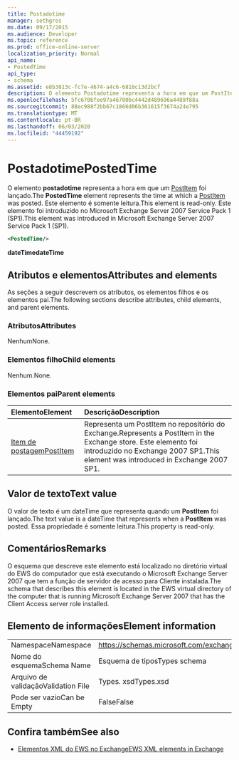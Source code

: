 ```yaml
---
title: Postadotime
manager: sethgros
ms.date: 09/17/2015
ms.audience: Developer
ms.topic: reference
ms.prod: office-online-server
localization_priority: Normal
api_name:
- PostedTime
api_type:
- schema
ms.assetid: e8b3813c-fc7e-4674-a4c6-6818c13d2bcf
description: O elemento Postadotime representa a hora em que um PostItem foi lançado. Este elemento é somente leitura. Este elemento foi introduzido no Microsoft Exchange Server 2007 Service Pack 1 (SP1).
ms.openlocfilehash: 5fc670bfee97a46700bc4442d489696a4489f88a
ms.sourcegitcommit: 88ec988f2bb67c1866d06b361615f3674a24e795
ms.translationtype: MT
ms.contentlocale: pt-BR
ms.lasthandoff: 06/03/2020
ms.locfileid: "44459192"
---
```

# <a name="postedtime"></a><span data-ttu-id="e7373-105">Postadotime</span><span class="sxs-lookup"><span data-stu-id="e7373-105">PostedTime</span></span>

<span data-ttu-id="e7373-106">O elemento **postadotime** representa a hora em que um [PostItem](postitem.md) foi lançado.</span><span class="sxs-lookup"><span data-stu-id="e7373-106">The **PostedTime** element represents the time at which a [PostItem](postitem.md) was posted.</span></span> <span data-ttu-id="e7373-107">Este elemento é somente leitura.</span><span class="sxs-lookup"><span data-stu-id="e7373-107">This element is read-only.</span></span> <span data-ttu-id="e7373-108">Este elemento foi introduzido no Microsoft Exchange Server 2007 Service Pack 1 (SP1).</span><span class="sxs-lookup"><span data-stu-id="e7373-108">This element was introduced in Microsoft Exchange Server 2007 Service Pack 1 (SP1).</span></span> 
  
```xml
<PostedTime/>
```

 <span data-ttu-id="e7373-109">**dateTime**</span><span class="sxs-lookup"><span data-stu-id="e7373-109">**dateTime**</span></span>
## <a name="attributes-and-elements"></a><span data-ttu-id="e7373-110">Atributos e elementos</span><span class="sxs-lookup"><span data-stu-id="e7373-110">Attributes and elements</span></span>

<span data-ttu-id="e7373-111">As seções a seguir descrevem os atributos, os elementos filhos e os elementos pai.</span><span class="sxs-lookup"><span data-stu-id="e7373-111">The following sections describe attributes, child elements, and parent elements.</span></span>
  
### <a name="attributes"></a><span data-ttu-id="e7373-112">Atributos</span><span class="sxs-lookup"><span data-stu-id="e7373-112">Attributes</span></span>

<span data-ttu-id="e7373-113">Nenhum</span><span class="sxs-lookup"><span data-stu-id="e7373-113">None.</span></span>
  
### <a name="child-elements"></a><span data-ttu-id="e7373-114">Elementos filho</span><span class="sxs-lookup"><span data-stu-id="e7373-114">Child elements</span></span>

<span data-ttu-id="e7373-115">Nenhum.</span><span class="sxs-lookup"><span data-stu-id="e7373-115">None.</span></span>
  
### <a name="parent-elements"></a><span data-ttu-id="e7373-116">Elementos pai</span><span class="sxs-lookup"><span data-stu-id="e7373-116">Parent elements</span></span>

|<span data-ttu-id="e7373-117">**Elemento**</span><span class="sxs-lookup"><span data-stu-id="e7373-117">**Element**</span></span>|<span data-ttu-id="e7373-118">**Descrição**</span><span class="sxs-lookup"><span data-stu-id="e7373-118">**Description**</span></span>|
|:-----|:-----|
|[<span data-ttu-id="e7373-119">Item de postagem</span><span class="sxs-lookup"><span data-stu-id="e7373-119">PostItem</span></span>](postitem.md) <br/> |<span data-ttu-id="e7373-120">Representa um PostItem no repositório do Exchange.</span><span class="sxs-lookup"><span data-stu-id="e7373-120">Represents a PostItem in the Exchange store.</span></span> <span data-ttu-id="e7373-121">Este elemento foi introduzido no Exchange 2007 SP1.</span><span class="sxs-lookup"><span data-stu-id="e7373-121">This element was introduced in Exchange 2007 SP1.</span></span>  <br/> |
   
## <a name="text-value"></a><span data-ttu-id="e7373-122">Valor de texto</span><span class="sxs-lookup"><span data-stu-id="e7373-122">Text value</span></span>

<span data-ttu-id="e7373-123">O valor de texto é um dateTime que representa quando um **PostItem** foi lançado.</span><span class="sxs-lookup"><span data-stu-id="e7373-123">The text value is a dateTime that represents when a **PostItem** was posted.</span></span> <span data-ttu-id="e7373-124">Essa propriedade é somente leitura.</span><span class="sxs-lookup"><span data-stu-id="e7373-124">This property is read-only.</span></span> 
  
## <a name="remarks"></a><span data-ttu-id="e7373-125">Comentários</span><span class="sxs-lookup"><span data-stu-id="e7373-125">Remarks</span></span>

<span data-ttu-id="e7373-126">O esquema que descreve este elemento está localizado no diretório virtual do EWS do computador que está executando o Microsoft Exchange Server 2007 que tem a função de servidor de acesso para Cliente instalada.</span><span class="sxs-lookup"><span data-stu-id="e7373-126">The schema that describes this element is located in the EWS virtual directory of the computer that is running Microsoft Exchange Server 2007 that has the Client Access server role installed.</span></span>
  
## <a name="element-information"></a><span data-ttu-id="e7373-127">Elemento de informações</span><span class="sxs-lookup"><span data-stu-id="e7373-127">Element information</span></span>

|||
|:-----|:-----|
|<span data-ttu-id="e7373-128">Namespace</span><span class="sxs-lookup"><span data-stu-id="e7373-128">Namespace</span></span>  <br/> |https://schemas.microsoft.com/exchange/services/2006/types  <br/> |
|<span data-ttu-id="e7373-129">Nome do esquema</span><span class="sxs-lookup"><span data-stu-id="e7373-129">Schema Name</span></span>  <br/> |<span data-ttu-id="e7373-130">Esquema de tipos</span><span class="sxs-lookup"><span data-stu-id="e7373-130">Types schema</span></span>  <br/> |
|<span data-ttu-id="e7373-131">Arquivo de validação</span><span class="sxs-lookup"><span data-stu-id="e7373-131">Validation File</span></span>  <br/> |<span data-ttu-id="e7373-132">Types. xsd</span><span class="sxs-lookup"><span data-stu-id="e7373-132">Types.xsd</span></span>  <br/> |
|<span data-ttu-id="e7373-133">Pode ser vazio</span><span class="sxs-lookup"><span data-stu-id="e7373-133">Can be Empty</span></span>  <br/> |<span data-ttu-id="e7373-134">False</span><span class="sxs-lookup"><span data-stu-id="e7373-134">False</span></span>  <br/> |
   
## <a name="see-also"></a><span data-ttu-id="e7373-135">Confira também</span><span class="sxs-lookup"><span data-stu-id="e7373-135">See also</span></span>



- [<span data-ttu-id="e7373-136">Elementos XML do EWS no Exchange</span><span class="sxs-lookup"><span data-stu-id="e7373-136">EWS XML elements in Exchange</span></span>](ews-xml-elements-in-exchange.md)

